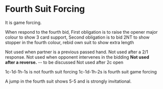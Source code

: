 # Fourth Suit Forcing

It is game forcing.

When respond to the fourth bid,
First obligation is to raise the opener major colour to show 3 card support,
Second obligation is to bid 2NT to show stopper in the fourth colour,
rebid own suit to show extra length


Not used when partner is a previous passed hand.
Not used after a 2/1 response.
Not used when opponent intervenes in the bidding
****Not used after a reverse.**** -- to be discussed
Not used after 2c open


1c-1d-1h-1s is not fourth suit forcing 
1c-1d-1h-2s is fourth suit game forcing

A jump in the fourth suit shows 5-5 and is strongly invitational.
